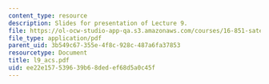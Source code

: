 ```yaml
---
content_type: resource
description: Slides for presentation of Lecture 9.
file: https://ol-ocw-studio-app-qa.s3.amazonaws.com/courses/16-851-satellite-engineering-fall-2003/ee22e157539639b68dedef68d5a0c45f_l9_acs.pdf
file_type: application/pdf
parent_uid: 3b549c67-355e-4f8c-928c-487a6fa37853
resourcetype: Document
title: l9_acs.pdf
uid: ee22e157-5396-39b6-8ded-ef68d5a0c45f
---
```


